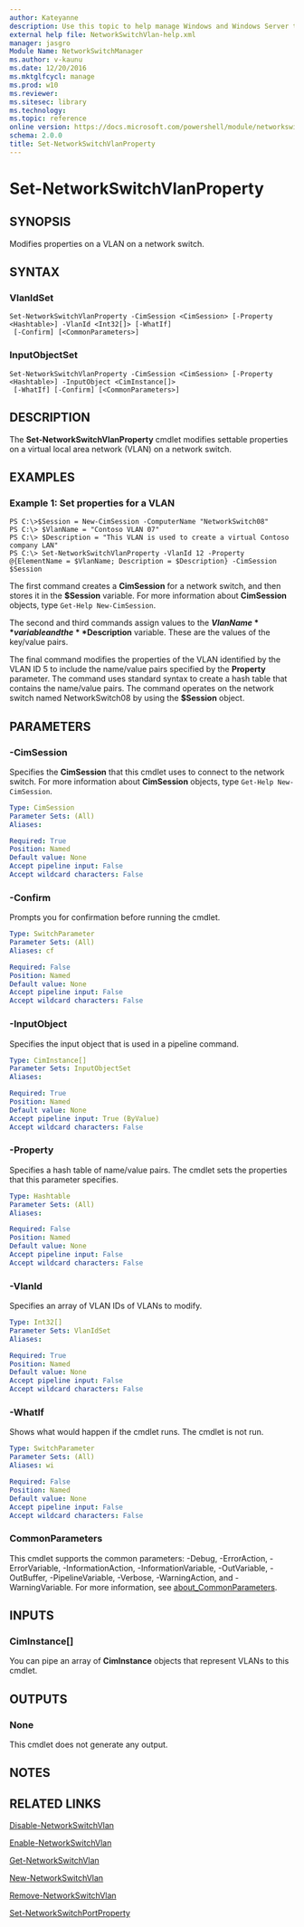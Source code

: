 ```yaml
---
author: Kateyanne
description: Use this topic to help manage Windows and Windows Server technologies with Windows PowerShell.
external help file: NetworkSwitchVlan-help.xml
manager: jasgro
Module Name: NetworkSwitchManager
ms.author: v-kaunu
ms.date: 12/20/2016
ms.mktglfcycl: manage
ms.prod: w10
ms.reviewer: 
ms.sitesec: library
ms.technology: 
ms.topic: reference
online version: https://docs.microsoft.com/powershell/module/networkswitchmanager/set-networkswitchvlanproperty?view=windowsserver2022-ps&wt.mc_id=ps-gethelp
schema: 2.0.0
title: Set-NetworkSwitchVlanProperty
---
```


# Set-NetworkSwitchVlanProperty

## SYNOPSIS
Modifies properties on a VLAN on a network switch.

## SYNTAX

### VlanIdSet
```
Set-NetworkSwitchVlanProperty -CimSession <CimSession> [-Property <Hashtable>] -VlanId <Int32[]> [-WhatIf]
 [-Confirm] [<CommonParameters>]
```

### InputObjectSet
```
Set-NetworkSwitchVlanProperty -CimSession <CimSession> [-Property <Hashtable>] -InputObject <CimInstance[]>
 [-WhatIf] [-Confirm] [<CommonParameters>]
```

## DESCRIPTION
The **Set-NetworkSwitchVlanProperty** cmdlet modifies settable properties on a virtual local area network (VLAN) on a network switch.

## EXAMPLES

### Example 1: Set properties for a VLAN
```
PS C:\>$Session = New-CimSession -ComputerName "NetworkSwitch08"
PS C:\> $VlanName = "Contoso VLAN 07"
PS C:\> $Description = "This VLAN is used to create a virtual Contoso company LAN"
PS C:\> Set-NetworkSwitchVlanProperty -VlanId 12 -Property @{ElementName = $VlanName; Description = $Description} -CimSession $Session
```

The first command creates a **CimSession** for a network switch, and then stores it in the **$Session** variable.
For more information about **CimSession** objects, type `Get-Help New-CimSession`.

The second and third commands assign values to the **$VlanName** variable and the **$Description** variable.
These are the values of the key/value pairs.

The final command modifies the properties of the VLAN identified by the VLAN ID 5 to include the name/value pairs specified by the **Property** parameter.
The command uses standard syntax to create a hash table that contains the name/value pairs.
The command operates on the network switch named NetworkSwitch08 by using the **$Session** object.

## PARAMETERS

### -CimSession
Specifies the **CimSession** that this cmdlet uses to connect to the network switch.
For more information about **CimSession** objects, type `Get-Help New-CimSession`.

```yaml
Type: CimSession
Parameter Sets: (All)
Aliases: 

Required: True
Position: Named
Default value: None
Accept pipeline input: False
Accept wildcard characters: False
```

### -Confirm
Prompts you for confirmation before running the cmdlet.

```yaml
Type: SwitchParameter
Parameter Sets: (All)
Aliases: cf

Required: False
Position: Named
Default value: None
Accept pipeline input: False
Accept wildcard characters: False
```

### -InputObject
Specifies the input object that is used in a pipeline command.

```yaml
Type: CimInstance[]
Parameter Sets: InputObjectSet
Aliases: 

Required: True
Position: Named
Default value: None
Accept pipeline input: True (ByValue)
Accept wildcard characters: False
```

### -Property
Specifies a hash table of name/value pairs.
The cmdlet sets the properties that this parameter specifies.

```yaml
Type: Hashtable
Parameter Sets: (All)
Aliases: 

Required: False
Position: Named
Default value: None
Accept pipeline input: False
Accept wildcard characters: False
```

### -VlanId
Specifies an array of VLAN IDs of VLANs to modify.

```yaml
Type: Int32[]
Parameter Sets: VlanIdSet
Aliases: 

Required: True
Position: Named
Default value: None
Accept pipeline input: False
Accept wildcard characters: False
```

### -WhatIf
Shows what would happen if the cmdlet runs. The cmdlet is not run.

```yaml
Type: SwitchParameter
Parameter Sets: (All)
Aliases: wi

Required: False
Position: Named
Default value: None
Accept pipeline input: False
Accept wildcard characters: False
```

### CommonParameters
This cmdlet supports the common parameters: -Debug, -ErrorAction, -ErrorVariable, -InformationAction, -InformationVariable, -OutVariable, -OutBuffer, -PipelineVariable, -Verbose, -WarningAction, and -WarningVariable. For more information, see [about_CommonParameters](https://go.microsoft.com/fwlink/?LinkID=113216).

## INPUTS

### CimInstance[]
You can pipe an array of **CimInstance** objects that represent VLANs to this cmdlet.

## OUTPUTS

### None
This cmdlet does not generate any output.

## NOTES

## RELATED LINKS

[Disable-NetworkSwitchVlan](./Disable-NetworkSwitchVlan.md)

[Enable-NetworkSwitchVlan](./Enable-NetworkSwitchVlan.md)

[Get-NetworkSwitchVlan](./Get-NetworkSwitchVlan.md)

[New-NetworkSwitchVlan](./New-NetworkSwitchVlan.md)

[Remove-NetworkSwitchVlan](./Remove-NetworkSwitchVlan.md)

[Set-NetworkSwitchPortProperty](./Set-NetworkSwitchPortProperty.md)

